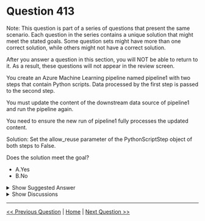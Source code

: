 # Question 413

Note: This question is part of a series of questions that present the same scenario. Each question in the series contains a unique solution that might meet the stated goals. Some question sets might have more than one correct solution, while others might not have a correct solution.

After you answer a question in this section, you will NOT be able to return to it. As a result, these questions will not appear in the review screen.

You create an Azure Machine Learning pipeline named pipeline1 with two steps that contain Python scripts. Data processed by the first step is passed to the second step.

You must update the content of the downstream data source of pipeline1 and run the pipeline again.

You need to ensure the new run of pipeline1 fully processes the updated content.

Solution: Set the allow_reuse parameter of the PythonScriptStep object of both steps to False.

Does the solution meet the goal?

- A.Yes
- B.No

<details>
  <summary>Show Suggested Answer</summary>

<strong>A</strong><br>

</details>

<details>
  <summary>Show Discussions</summary>

<blockquote><p><strong>PI_Team</strong> <code>(Sun 25 Feb 2024 11:53)</code> - <em>Upvotes: 2</em></p><p>Yes, the solution meets the goal. Setting the allow_reuse parameter of the PythonScriptStep object of both steps to False will ensure that the new run of pipeline1 fully processes the updated content. When the allow_reuse parameter is set to False, the step will always be re-run, even if its inputs and parameters have not changed. This means that when you update the content of the downstream data source of pipeline1 and run the pipeline again, both steps will be re-run and the updated content will be fully processed.

SaM</p></blockquote>

<blockquote><p><strong>BR_CS</strong> <code>(Wed 21 Feb 2024 13:42)</code> - <em>Upvotes: 1</em></p><p>Actually I don&#x27;t get the question as they talk about changing data downstream of pipeline1 in which case there is no reason at all to run the pipeline again. But still, If ensuring that the pipeline runs is the aim, &quot;yes&quot; is the correct answer.</p></blockquote>
<blockquote><p><strong>snegnik</strong> <code>(Mon 04 Dec 2023 12:57)</code> - <em>Upvotes: 1</em></p><p>ChatGPT-3.5

The correct solution in this case would be to set the allow_reuse parameter of the PythonScriptStep object of both steps to False.

Setting allow_reuse to False ensures that the outputs of the previous run of each step are not reused in subsequent runs. This is important because, in this scenario, the content of the downstream data source has been updated. If allow_reuse is set to True, the pipeline run would reuse the outputs of the previous run, which means it would not fully process the updated content.

By setting allow_reuse to False, the pipeline ensures that each step is re-executed, starting from the updated data source. This guarantees that the new run of pipeline1 fully processes the updated content and incorporates the changes made to the downstream data source.</p></blockquote>

<blockquote><p><strong>snegnik</strong> <code>(Mon 04 Dec 2023 13:05)</code> - <em>Upvotes: 4</em></p><p>But I think it is not true. the regenerate_outputs solution focuses on the overall pipeline run and regenerating all outputs, while the allow_reuse solution focuses on individual steps and ensuring their outputs are not reused. In the context of updating the downstream data source and running the pipeline again to fully process the updated content, setting regenerate_outputs to True at the pipeline run submission level would be the appropriate solution. Thuse, the answer is NO.</p></blockquote>
<blockquote><p><strong>deyoz</strong> <code>(Fri 06 Sep 2024 01:51)</code> - <em>Upvotes: 1</em></p><p>Actually the job of both the parameters are same but are used in different object. allow_reuse is used in PythonScriptStep and regenerate_output is used in Pipeline.submit</p></blockquote>
<blockquote><p><strong>karu_m</strong> <code>(Thu 16 Nov 2023 09:18)</code> - <em>Upvotes: 4</em></p><p>Should be yes</p></blockquote>
<blockquote><p><strong>sap_dg</strong> <code>(Fri 29 Sep 2023 03:07)</code> - <em>Upvotes: 2</em></p><p>It should be Yes</p></blockquote>
<blockquote><p><strong>esimsek</strong> <code>(Wed 27 Sep 2023 10:59)</code> - <em>Upvotes: 1</em></p><p>Should not it be yes?</p></blockquote>

</details>

---

[<< Previous Question](question_412.md) | [Home](../index.md) | [Next Question >>](question_414.md)
